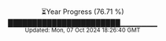 <p align="center">
⏳Year Progress (76.71 %) <br>
███████████████████████▁▁▁▁▁▁▁ <br>
<sub>Updated: Mon, 07 Oct 2024 18:26:40 GMT</sub>
</p>

